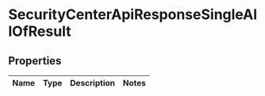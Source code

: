 

# SecurityCenterApiResponseSingleAllOfResult


## Properties

| Name | Type | Description | Notes |
|------------ | ------------- | ------------- | -------------|



